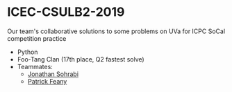# ICEC-CSULB2-2019

Our team's collaborative solutions to some problems on UVa for ICPC SoCal competition practice
* Python
* Foo-Tang Clan (17th place, Q2 fastest solve)
* Teammates:
  * [Jonathan Sohrabi](mailto:Jonathan.Sohrabi@student.csulb.edu)
  * [Patrick Feany](mailto:PatrickFeany@gmail.com)
